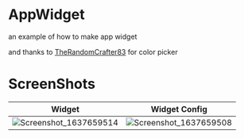 # AppWidget
an example of how to make app widget

and thanks to [TheRandomCrafter83](https://github.com/TheRandomCrafter83) for color picker

# ScreenShots 
| Widget        | Widget Config  |
| ------------- | -------------- |
|![Screenshot_1637659514](https://user-images.githubusercontent.com/84965706/143003324-9c8b30e4-1278-4937-b684-c8f00ff00e3d.png)|![Screenshot_1637659508](https://user-images.githubusercontent.com/84965706/143003401-c8701816-3fa4-4cd1-bb85-249939d70fe5.png)|
